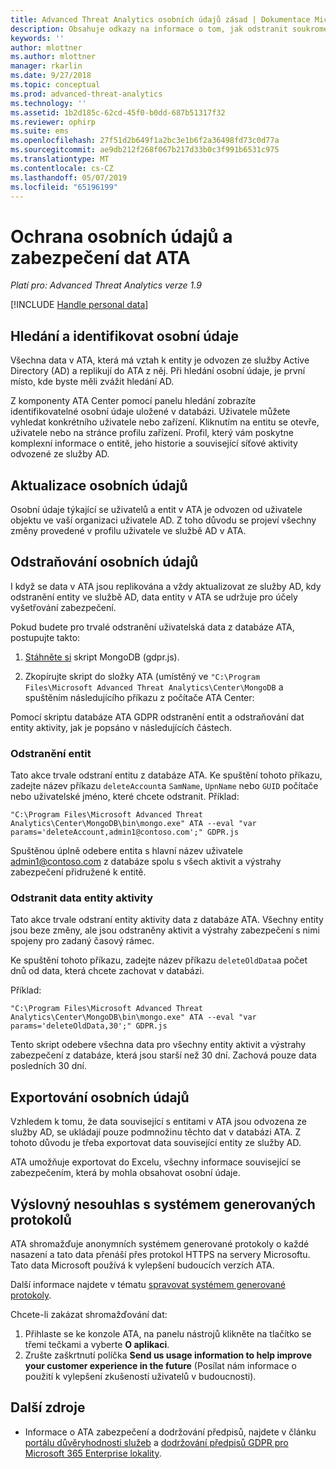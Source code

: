 ```yaml
---
title: Advanced Threat Analytics osobních údajů zásad | Dokumentace Microsoftu
description: Obsahuje odkazy na informace o tom, jak odstranit soukromé informace a osobní dat z ATA.
keywords: ''
author: mlottner
ms.author: mlottner
manager: rkarlin
ms.date: 9/27/2018
ms.topic: conceptual
ms.prod: advanced-threat-analytics
ms.technology: ''
ms.assetid: 1b2d185c-62cd-45f0-b0dd-687b51317f32
ms.reviewer: ophirp
ms.suite: ems
ms.openlocfilehash: 27f51d2b649f1a2bc3e1b6f2a36498fd73c0d77a
ms.sourcegitcommit: ae9db212f268f067b217d33b0c3f991b6531c975
ms.translationtype: MT
ms.contentlocale: cs-CZ
ms.lasthandoff: 05/07/2019
ms.locfileid: "65196199"
---
```

# <a name="ata-data-security-and-privacy"></a>Ochrana osobních údajů a zabezpečení dat ATA

*Platí pro: Advanced Threat Analytics verze 1.9*

[!INCLUDE [Handle personal data](../includes/gdpr-intro-sentence.md)]

## <a name="searching-for-and-identifying-personal-data"></a>Hledání a identifikovat osobní údaje 

Všechna data v ATA, která má vztah k entity je odvozen ze služby Active Directory (AD) a replikují do ATA z něj. Při hledání osobní údaje, je první místo, kde byste měli zvážit hledání AD. 

Z komponenty ATA Center pomocí panelu hledání zobrazíte identifikovatelné osobní údaje uložené v databázi. Uživatele můžete vyhledat konkrétního uživatele nebo zařízení. Kliknutím na entitu se otevře, uživatele nebo na stránce profilu zařízení. Profil, který vám poskytne komplexní informace o entitě, jeho historie a související síťové aktivity odvozené ze služby AD. 

## <a name="updating-personal-data"></a>Aktualizace osobních údajů 

Osobní údaje týkající se uživatelů a entit v ATA je odvozen od uživatele objektu ve vaší organizaci uživatele AD. Z toho důvodu se projeví všechny změny provedené v profilu uživatele ve službě AD v ATA. 

## <a name="deleting-personal-data"></a>Odstraňování osobních údajů 

I když se data v ATA jsou replikována a vždy aktualizovat ze služby AD, kdy odstranění entity ve službě AD, data entity v ATA se udržuje pro účely vyšetřování zabezpečení. 

Pokud budete pro trvalé odstranění uživatelská data z databáze ATA, postupujte takto: 

1. [Stáhněte si](https://aka.ms/ata-gdpr-script) skript MongoDB (gdpr.js).  

2. Zkopírujte skript do složky ATA (umístěný ve `"C:\Program Files\Microsoft Advanced Threat Analytics\Center\MongoDB` a spuštěním následujícího příkazu z počítače ATA Center: 

Pomocí skriptu databáze ATA GDPR odstranění entit a odstraňování dat entity aktivity, jak je popsáno v následujících částech.

### <a name="delete-entities"></a>Odstranění entit

Tato akce trvale odstraní entitu z databáze ATA. Ke spuštění tohoto příkazu, zadejte název příkazu `deleteAccount`a `SamName`, `UpnName` nebo `GUID` počítače nebo uživatelské jméno, které chcete odstranit. Příklad: 

`"C:\Program Files\Microsoft Advanced Threat Analytics\Center\MongoDB\bin\mongo.exe" ATA --eval "var params='deleteAccount,admin1@contoso.com';" GDPR.js`

Spuštěnou úplně odebere entita s hlavní název uživatele admin1@contoso.com z databáze spolu s všech aktivit a výstrahy zabezpečení přidružené k entitě. 

### <a name="delete-entity-activity-data"></a>Odstranit data entity aktivity

Tato akce trvale odstraní entity aktivity data z databáze ATA. Všechny entity jsou beze změny, ale jsou odstraněny aktivit a výstrahy zabezpečení s nimi spojeny pro zadaný časový rámec. 

Ke spuštění tohoto příkazu, zadejte název příkazu `deleteOldData`a počet dnů od data, která chcete zachovat v databázi. 

Příklad: 

`"C:\Program Files\Microsoft Advanced Threat Analytics\Center\MongoDB\bin\mongo.exe" ATA --eval "var params='deleteOldData,30';" GDPR.js`

Tento skript odebere všechna data pro všechny entity aktivit a výstrahy zabezpečení z databáze, která jsou starší než 30 dní. Zachová pouze data posledních 30 dní.

## <a name="exporting-personal-data"></a>Exportování osobních údajů 

Vzhledem k tomu, že data související s entitami v ATA jsou odvozena ze služby AD, se ukládají pouze podmnožinu těchto dat v databázi ATA. Z tohoto důvodu je třeba exportovat data související entity ze služby AD. 

ATA umožňuje exportovat do Excelu, všechny informace související se zabezpečením, která by mohla obsahovat osobní údaje. 

 
## <a name="opt-out-of-system-generated-logs"></a>Výslovný nesouhlas s systémem generovaných protokolů 

ATA shromažďuje anonymních systémem generované protokoly o každé nasazení a tato data přenáší přes protokol HTTPS na servery Microsoftu. Tato data Microsoft používá k vylepšení budoucích verzích ATA. 

Další informace najdete v tématu [spravovat systémem generované protokoly](manage-telemetry-settings.md).

Chcete-li zakázat shromažďování dat:

1. Přihlaste se ke konzole ATA, na panelu nástrojů klikněte na tlačítko se třemi tečkami a vyberte **O aplikaci**. 
2. Zrušte zaškrtnutí políčka **Send us usage information to help improve your customer experience in the future** (Posílat nám informace o použití k vylepšení zkušeností uživatelů v budoucnosti). 

## <a name="additional-resources"></a>Další zdroje

- Informace o ATA zabezpečení a dodržování předpisů, najdete v článku [portálu důvěryhodnosti služeb](https://servicetrust.microsoft.com/ViewPage/GDPRGetStarted) a [dodržování předpisů GDPR pro Microsoft 365 Enterprise lokality](https://docs.microsoft.com/microsoft-365/compliance/compliance-solutions-overview).
